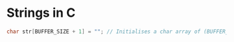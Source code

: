 Strings in C
============

```c
char str[BUFFER_SIZE + 1] = "";	// Initialises a char array of (BUFFER_SIZE + 1) NUL elements
```

